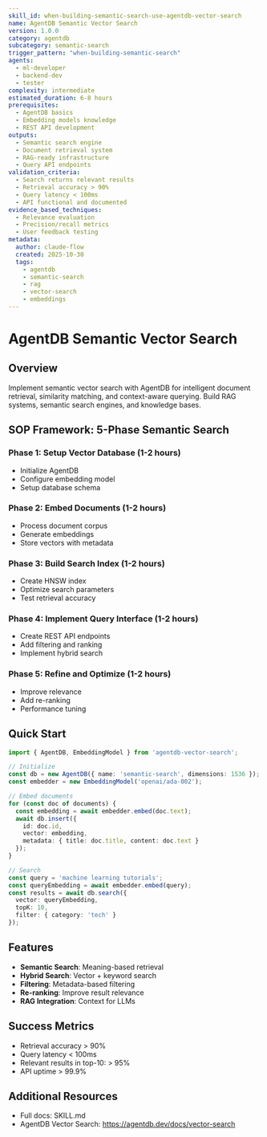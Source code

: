 ```yaml
---
skill_id: when-building-semantic-search-use-agentdb-vector-search
name: AgentDB Semantic Vector Search
version: 1.0.0
category: agentdb
subcategory: semantic-search
trigger_pattern: "when-building-semantic-search"
agents:
  - ml-developer
  - backend-dev
  - tester
complexity: intermediate
estimated_duration: 6-8 hours
prerequisites:
  - AgentDB basics
  - Embedding models knowledge
  - REST API development
outputs:
  - Semantic search engine
  - Document retrieval system
  - RAG-ready infrastructure
  - Query API endpoints
validation_criteria:
  - Search returns relevant results
  - Retrieval accuracy > 90%
  - Query latency < 100ms
  - API functional and documented
evidence_based_techniques:
  - Relevance evaluation
  - Precision/recall metrics
  - User feedback testing
metadata:
  author: claude-flow
  created: 2025-10-30
  tags:
    - agentdb
    - semantic-search
    - rag
    - vector-search
    - embeddings
---
```


# AgentDB Semantic Vector Search

## Overview

Implement semantic vector search with AgentDB for intelligent document retrieval, similarity matching, and context-aware querying. Build RAG systems, semantic search engines, and knowledge bases.

## SOP Framework: 5-Phase Semantic Search

### Phase 1: Setup Vector Database (1-2 hours)
- Initialize AgentDB
- Configure embedding model
- Setup database schema

### Phase 2: Embed Documents (1-2 hours)
- Process document corpus
- Generate embeddings
- Store vectors with metadata

### Phase 3: Build Search Index (1-2 hours)
- Create HNSW index
- Optimize search parameters
- Test retrieval accuracy

### Phase 4: Implement Query Interface (1-2 hours)
- Create REST API endpoints
- Add filtering and ranking
- Implement hybrid search

### Phase 5: Refine and Optimize (1-2 hours)
- Improve relevance
- Add re-ranking
- Performance tuning

## Quick Start

```typescript
import { AgentDB, EmbeddingModel } from 'agentdb-vector-search';

// Initialize
const db = new AgentDB({ name: 'semantic-search', dimensions: 1536 });
const embedder = new EmbeddingModel('openai/ada-002');

// Embed documents
for (const doc of documents) {
  const embedding = await embedder.embed(doc.text);
  await db.insert({
    id: doc.id,
    vector: embedding,
    metadata: { title: doc.title, content: doc.text }
  });
}

// Search
const query = 'machine learning tutorials';
const queryEmbedding = await embedder.embed(query);
const results = await db.search({
  vector: queryEmbedding,
  topK: 10,
  filter: { category: 'tech' }
});
```

## Features

- **Semantic Search**: Meaning-based retrieval
- **Hybrid Search**: Vector + keyword search
- **Filtering**: Metadata-based filtering
- **Re-ranking**: Improve result relevance
- **RAG Integration**: Context for LLMs

## Success Metrics

- Retrieval accuracy > 90%
- Query latency < 100ms
- Relevant results in top-10: > 95%
- API uptime > 99.9%

## Additional Resources

- Full docs: SKILL.md
- AgentDB Vector Search: https://agentdb.dev/docs/vector-search
